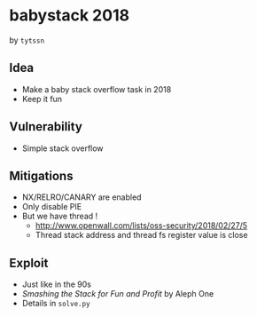 # babystack 2018

by `tytssn`

## Idea 
- Make a baby stack overflow task in 2018
- Keep it fun

## Vulnerability
- Simple stack overflow

## Mitigations
- NX/RELRO/CANARY are enabled
- Only disable PIE
- But we have thread !
    - <http://www.openwall.com/lists/oss-security/2018/02/27/5> 
    - Thread stack address and thread fs register value is close

## Exploit
- Just like in the 90s
- *Smashing the Stack for Fun and Profit* by Aleph One
- Details in `solve.py`
